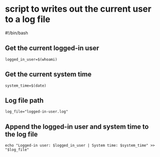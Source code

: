 # script to writes out the current user to a log file

#!/bin/bash

## Get the current logged-in user
    logged_in_user=$(whoami)

## Get the current system time
    system_time=$(date)

## Log file path
    log_file="logged-in-user.log"

## Append the logged-in user and system time to the log file
    echo "Logged-in user: $logged_in_user | System time: $system_time" >> "$log_file"
